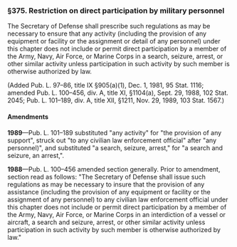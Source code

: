 ### §375. Restriction on direct participation by military personnel ###

The Secretary of Defense shall prescribe such regulations as may be necessary to ensure that any activity (including the provision of any equipment or facility or the assignment or detail of any personnel) under this chapter does not include or permit direct participation by a member of the Army, Navy, Air Force, or Marine Corps in a search, seizure, arrest, or other similar activity unless participation in such activity by such member is otherwise authorized by law.

(Added Pub. L. 97–86, title IX §905(a)(1), Dec. 1, 1981, 95 Stat. 1116; amended Pub. L. 100–456, div. A, title XI, §1104(a), Sept. 29, 1988, 102 Stat. 2045; Pub. L. 101–189, div. A, title XII, §1211, Nov. 29, 1989, 103 Stat. 1567.)

#### Amendments ####

**1989**—Pub. L. 101–189 substituted "any activity" for "the provision of any support", struck out "to any civilian law enforcement official" after "any personnel)", and substituted "a search, seizure, arrest," for "a search and seizure, an arrest,".

**1988**—Pub. L. 100–456 amended section generally. Prior to amendment, section read as follows: "The Secretary of Defense shall issue such regulations as may be necessary to insure that the provision of any assistance (including the provision of any equipment or facility or the assignment of any personnel) to any civilian law enforcement official under this chapter does not include or permit direct participation by a member of the Army, Navy, Air Force, or Marine Corps in an interdiction of a vessel or aircraft, a search and seizure, arrest, or other similar activity unless participation in such activity by such member is otherwise authorized by law."